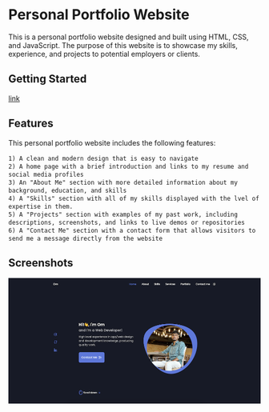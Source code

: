 # Personal Portfolio Website
This is a personal portfolio website designed and built using HTML, CSS, and JavaScript. The purpose of this website is to showcase my skills, experience, and projects to potential employers or clients.

## Getting Started
[link](omkokate.netlify.app)

## Features
This personal portfolio website includes the following features:

    1) A clean and modern design that is easy to navigate
    2) A home page with a brief introduction and links to my resume and social media profiles
    3) An "About Me" section with more detailed information about my background, education, and skills
    4) A "Skills" section with all of my skills displayed with the lvel of expertise in them.
    5) A "Projects" section with examples of my past work, including descriptions, screenshots, and links to live demos or repositories
    6) A "Contact Me" section with a contact form that allows visitors to send me a message directly from the website
## Screenshots

![App Screenshot](https://github.com/omkokate2902/Personal-Portfolio-Website/blob/main/screenshot.png)


